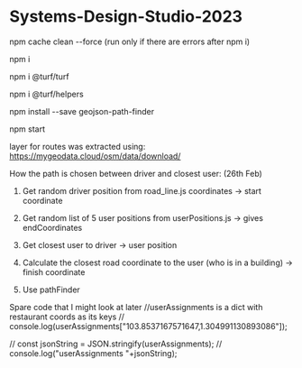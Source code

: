 # Systems-Design-Studio-2023

npm cache clean --force  (run only if there are errors after npm i)

npm i

npm i @turf/turf

npm i @turf/helpers

npm install --save geojson-path-finder

npm start


layer for routes was extracted using:
https://mygeodata.cloud/osm/data/download/

How the path is chosen between driver and closest user: (26th Feb)

1. Get random driver position from road_line.js coordinates ->  start coordinate

2. Get random list of 5 user positions from userPositions.js -> gives endCoordinates
3. Get closest user to driver -> user position
4. Calculate the closest road coordinate to the user (who is in a building) -> finish coordinate

5. Use pathFinder

Spare code that I might look at later
//userAssignments is a dict with restaurant coords as its keys
// console.log(userAssignments["103.8537167571647,1.304991130893086"]);

// const jsonString = JSON.stringify(userAssignments);
// console.log("userAssignments "+jsonString);